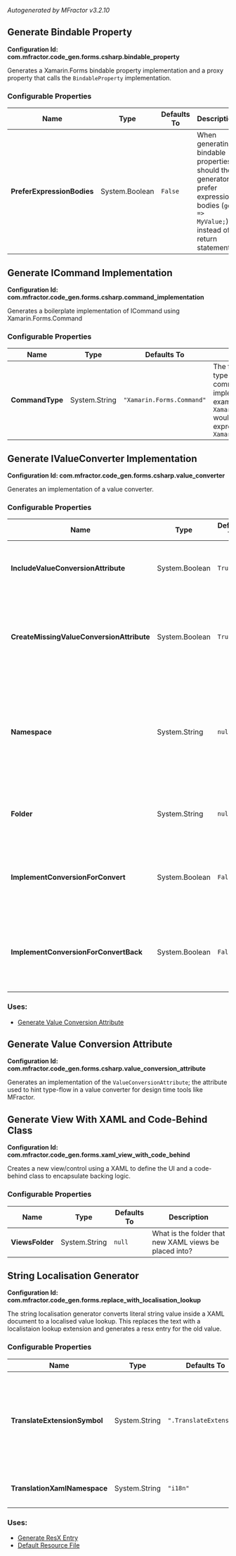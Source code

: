 *Autogenerated by MFractor v3.2.10*
## Generate Bindable Property

**Configuration Id: com.mfractor.code_gen.forms.csharp.bindable_property**

Generates a Xamarin.Forms bindable property implementation and a proxy property that calls the `BindableProperty` implementation.


### Configurable Properties

| Name | Type | Defaults To | Description |
|------|------|-------------|-------------|
| **PreferExpressionBodies** | System.Boolean | `False` | When generating bindable properties, should the generator prefer expression bodies (`get => MyValue;`) instead of a return statement? |

## Generate ICommand Implementation

**Configuration Id: com.mfractor.code_gen.forms.csharp.command_implementation**

Generates a boilerplate implementation of ICommand using Xamarin.Forms.Command


### Configurable Properties

| Name | Type | Defaults To | Description |
|------|------|-------------|-------------|
| **CommandType** | System.String | `"Xamarin.Forms.Command"` | The fully qualified type to use as the command implementation. For example, using `Xamarin.Forms.Command` would cause the new expression to be `new Xamarin.Forms.Command` |

## Generate IValueConverter Implementation

**Configuration Id: com.mfractor.code_gen.forms.csharp.value_converter**

Generates an implementation of a value converter.


### Configurable Properties

| Name | Type | Defaults To | Description |
|------|------|-------------|-------------|
| **IncludeValueConversionAttribute** | System.Boolean | `True` | If the generated value converter should automatically have a ValueConversionAttribute added to it to denote it's input and output types. |
| **CreateMissingValueConversionAttribute** | System.Boolean | `True` | If an implementation of the ValueConversionAttribute class cannot be resolved within the project compilation, should MFractor automatically create the implementation? |
| **Namespace** | System.String | `null` | The namespace to place new value converters inside. When empty, new value converters will be placed under the projects default namespace. Place a single '.' before the namespace name to make it relative to the projects default namespace. |
| **Folder** | System.String | `null` | The folder to place new value converters inside. When empty, new value converters will be placed inside the proejcts root folder. |
| **ImplementConversionForConvert** | System.Boolean | `False` | When creating the body of the `Convert` method, should a `var input = (InputType)value;* and `return default(OutputType)` be inserted instead of a not implemented exception? |
| **ImplementConversionForConvertBack** | System.Boolean | `False` | When creating the body of the `ConvertBack` method, should a `var input = (OutputType)value;* and `return default(InputType)` be inserted instead of a not implemented exception? |

### Uses:

 * [Generate Value Conversion Attribute](/code-generation/xamarin-forms.md#generate-value-conversion-attribute)


## Generate Value Conversion Attribute

**Configuration Id: com.mfractor.code_gen.forms.csharp.value_conversion_attribute**

Generates an implementation of the `ValueConversionAttribute`; the attribute used to hint type-flow in a value converter for design time tools like MFractor.


## Generate View With XAML and Code-Behind Class

**Configuration Id: com.mfractor.code_gen.forms.xaml_view_with_code_behind**

Creates a new view/control using a XAML to define the UI and a code-behind class to encapsulate backing logic.


### Configurable Properties

| Name | Type | Defaults To | Description |
|------|------|-------------|-------------|
| **ViewsFolder** | System.String | `null` | What is the folder that new XAML views be placed into? |

## String Localisation Generator

**Configuration Id: com.mfractor.code_gen.forms.replace_with_localisation_lookup**

The string localisation generator converts literal string value inside a XAML document to a localised value lookup. This replaces the text with a localistaion lookup extension and generates a resx entry for the old value.


### Configurable Properties

| Name | Type | Defaults To | Description |
|------|------|-------------|-------------|
| **TranslateExtensionSymbol** | System.String | `".TranslateExtension"` | What is the full sybol name (namespace + class name) of the translate markup extension? Prepend the symbol name with a dot to make it relative to the projects default namespace. For example, using `.Localisation.TranslateExtension` when the default namespace is `MyApp` would cause the full symbol name to become `MyApp.Localisation.TranslateExtension`. |
| **TranslationXamlNamespace** | System.String | `"i18n"` | When importing a XAML namespace reference to the translation extension, what is the default namespace name that should be used? |

### Uses:

 * [Generate ResX Entry](/code-generation/resx.md#generate-resx-entry)
 * [Default Resource File](/resx/configuration.md#default-resource-file)


